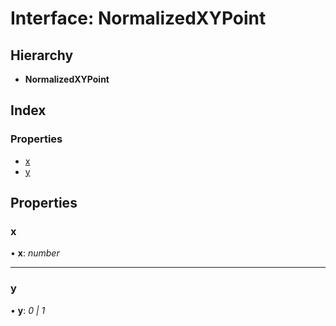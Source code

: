 # Interface: NormalizedXYPoint

## Hierarchy

* **NormalizedXYPoint**

## Index

### Properties

* [x](normalizedxypoint.md#x)
* [y](normalizedxypoint.md#y)

## Properties

###  x

• **x**: *number*

___

###  y

• **y**: *0 | 1*
